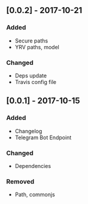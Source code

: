 ## [0.0.2] - 2017-10-21
### Added
 - Secure paths
 - YRV paths, model

### Changed
 - Deps update
 - Travis config file


## [0.0.1] - 2017-10-15
### Added
- Changelog
- Telegram Bot Endpoint

### Changed
- Dependencies

### Removed
- Path, commonjs